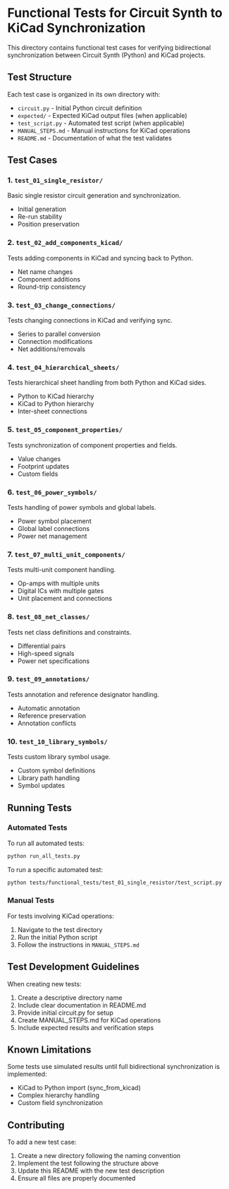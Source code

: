 # Functional Tests for Circuit Synth to KiCad Synchronization

This directory contains functional test cases for verifying bidirectional synchronization between Circuit Synth (Python) and KiCad projects.

## Test Structure

Each test case is organized in its own directory with:
- `circuit.py` - Initial Python circuit definition
- `expected/` - Expected KiCad output files (when applicable)
- `test_script.py` - Automated test script (when applicable)
- `MANUAL_STEPS.md` - Manual instructions for KiCad operations
- `README.md` - Documentation of what the test validates

## Test Cases

### 1. `test_01_single_resistor/`
Basic single resistor circuit generation and synchronization.
- Initial generation
- Re-run stability
- Position preservation

### 2. `test_02_add_components_kicad/`
Tests adding components in KiCad and syncing back to Python.
- Net name changes
- Component additions
- Round-trip consistency

### 3. `test_03_change_connections/`
Tests changing connections in KiCad and verifying sync.
- Series to parallel conversion
- Connection modifications
- Net additions/removals

### 4. `test_04_hierarchical_sheets/`
Tests hierarchical sheet handling from both Python and KiCad sides.
- Python to KiCad hierarchy
- KiCad to Python hierarchy
- Inter-sheet connections

### 5. `test_05_component_properties/`
Tests synchronization of component properties and fields.
- Value changes
- Footprint updates
- Custom fields

### 6. `test_06_power_symbols/`
Tests handling of power symbols and global labels.
- Power symbol placement
- Global label connections
- Power net management

### 7. `test_07_multi_unit_components/`
Tests multi-unit component handling.
- Op-amps with multiple units
- Digital ICs with multiple gates
- Unit placement and connections

### 8. `test_08_net_classes/`
Tests net class definitions and constraints.
- Differential pairs
- High-speed signals
- Power net specifications

### 9. `test_09_annotations/`
Tests annotation and reference designator handling.
- Automatic annotation
- Reference preservation
- Annotation conflicts

### 10. `test_10_library_symbols/`
Tests custom library symbol usage.
- Custom symbol definitions
- Library path handling
- Symbol updates

## Running Tests

### Automated Tests
To run all automated tests:
```bash
python run_all_tests.py
```

To run a specific automated test:
```bash
python tests/functional_tests/test_01_single_resistor/test_script.py
```

### Manual Tests
For tests involving KiCad operations:
1. Navigate to the test directory
2. Run the initial Python script
3. Follow the instructions in `MANUAL_STEPS.md`

## Test Development Guidelines

When creating new tests:
1. Create a descriptive directory name
2. Include clear documentation in README.md
3. Provide initial circuit.py for setup
4. Create MANUAL_STEPS.md for KiCad operations
5. Include expected results and verification steps

## Known Limitations

Some tests use simulated results until full bidirectional synchronization is implemented:
- KiCad to Python import (sync_from_kicad)
- Complex hierarchy handling
- Custom field synchronization

## Contributing

To add a new test case:
1. Create a new directory following the naming convention
2. Implement the test following the structure above
3. Update this README with the new test description
4. Ensure all files are properly documented